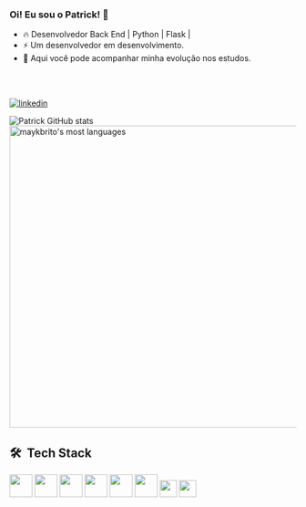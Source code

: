 
### Oi! Eu sou o Patrick! 🤙

- 🔥 Desenvolvedor Back End | Python | Flask |
- ⚡ Um desenvolvedor em desenvolvimento.
- 📌 Aqui você pode acompanhar minha evolução nos estudos. 

<br><br>


[![linkedin](https://img.shields.io/badge/LinkedIn-0077B5?style=for-the-badge&logo=linkedin&logoColor=white)](https://www.linkedin.com/in/patrick-strassburger/)

![Patrick GitHub stats](https://github-readme-stats.vercel.app/api?username=PatriickDe-v&show_icons=true&theme=radical)
<img width="530em" src="https://github-readme-stats.vercel.app/api/top-langs/?username=PatriickDe-v&layout=compact&theme=vision-friendly-dark" alt="maykbrito's most languages"/>

## 🛠 &nbsp;Tech Stack
<div>
<img widht="30" height="40 "src="https://cdn.jsdelivr.net/gh/devicons/devicon/icons/python/python-original.svg"/> 
<img widht="30" height="40" src="https://cdn.jsdelivr.net/gh/devicons/devicon/icons/html5/html5-original.svg" />
<img widht="30" height="40" src="https://cdn.jsdelivr.net/gh/devicons/devicon/icons/css3/css3-original.svg" />
<img widht="30" height="40"src="https://cdn.jsdelivr.net/gh/devicons/devicon/icons/javascript/javascript-original.svg" />
<img widht="30" height="40" src="https://cdn.jsdelivr.net/gh/devicons/devicon/icons/git/git-original.svg" />
<img widht="30" height="40" src="https://cdn.jsdelivr.net/gh/devicons/devicon/icons/github/github-original.svg" /> 
<img widht="30" height="30" src="https://cdn.jsdelivr.net/gh/devicons/devicon/icons/mysql/mysql-original.svg" />
<img widht="30" height="30" src="https://cdn.jsdelivr.net/gh/devicons/devicon/icons/flask/flask-original-wordmark.svg"/>
                    
</div>
